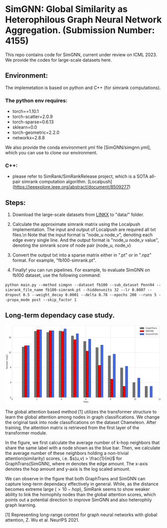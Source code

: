 # SimGNN: Global Similarity as Heterophilous Graph Neural Network Aggregation. (Submission Number: 4155)
This repo contains code for SimGNN, current under review on ICML 2023. We provide the codes for large-scale datasets here.

## Environment:
The implemetation is based on python and C++ (for simrank computations). 

### The python env requires:

- torch==1.10.1
- torch-scatter=2.0.9
- torch-sparse=0.6.13
- sklearn=0.0
- torch-geometric=2.2.0
- networkx=2.8.8

We also provide the conda environment yml file [SimGNN/simgnn.yml], which you can use to clone our environment.

### C++:
- please refer to SimRank/SimRankRelease project, which is a SOTA all-pair simrank computation algorithm. [Localpush] (https://ieeexplore.ieee.org/abstract/document/8509277)

## Steps:

1. Download the large-scale datasets from [LINKX](https://github.com/CUAI/Non-Homophily-Large-Scale) to "data/" folder.

2. Calculate the approximate simrank matrix using the Localpush implementation. The input and output of Localpush are required all txt files.\n 
Note that the input format is "node_u node_v", denoting each edge every single line. And the output format is "node_u node_v value", denoting the simrank score of node pair (node_u, node_v)


3. Convert the output txt into a sparse matrix either in ".pt" or in ".npz" format. For example, "fb100-simrank.pt".

4. Finally! you can run pipelines. For example, to evaluate SimGNN on fb100 dataset, use the following command:

```
python main.py --method simgnn --dataset fb100 --sub_dataset Penn94 --simrank_file_name fb100-simrank.pt --hiddenunits 32 --lr 0.0007 --dropout 0.5 --weight_decay 0.0001 --delta 0.78 --epochs 200 --runs 5 --propa_mode post --skip_factor 1
```

## Long-term dependacy case study.

![avatar](case.png)

The global attention based method [1] utilizes the transformer structure to learn the global attention among nodes in graph classifications. We change the original task into node classifications on the dataset Chameleon. After training, the attention matrix is retrieved from the first layer of the transformer module. 

In the figure, we first calculate the average number of k-hop neighbors that share the same label with a node shown as the blue bar. Then, we calculate the average number of these neighbors holding a non-trivial attention(similarity) scores, i.e. $s(u,v) > \frac{1}{m}$ for GraphTrans(SimGNN), where $m$ denotes the edge amount. The x-axis denotes the hop amount and y-axis is the log scaled amount.

We can observe in the figure that both GraphTrans and SimGNN can capture long-term dependacy effectively in general. While, as the distance becomes extreme large ($> 10-hop$), SimRank seems to show weaker ability to link the homophily nodes than the global attention scores, which points out a potential direction to improve SimGNN and also heterophily graph learning.

[1] Representing long-range context for graph neural networks with global attention, Z. Wu et al. NeurIPS 2021.
